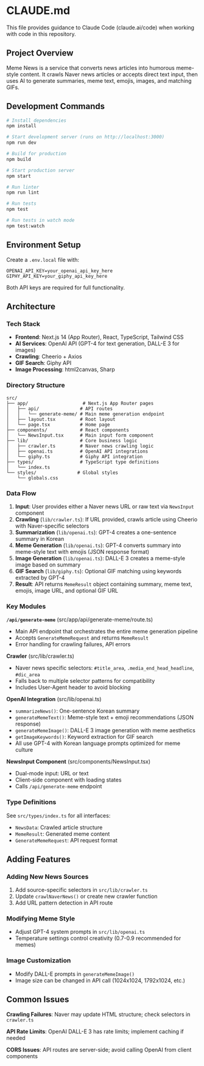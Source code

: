 # CLAUDE.md

This file provides guidance to Claude Code (claude.ai/code) when working with code in this repository.

## Project Overview

Meme News is a service that converts news articles into humorous meme-style content. It crawls Naver news articles or accepts direct text input, then uses AI to generate summaries, meme text, emojis, images, and matching GIFs.

## Development Commands

```bash
# Install dependencies
npm install

# Start development server (runs on http://localhost:3000)
npm run dev

# Build for production
npm build

# Start production server
npm start

# Run linter
npm run lint

# Run tests
npm test

# Run tests in watch mode
npm test:watch
```

## Environment Setup

Create a `.env.local` file with:
```
OPENAI_API_KEY=your_openai_api_key_here
GIPHY_API_KEY=your_giphy_api_key_here
```

Both API keys are required for full functionality.

## Architecture

### Tech Stack
- **Frontend**: Next.js 14 (App Router), React, TypeScript, Tailwind CSS
- **AI Services**: OpenAI API (GPT-4 for text generation, DALL-E 3 for images)
- **Crawling**: Cheerio + Axios
- **GIF Search**: Giphy API
- **Image Processing**: html2canvas, Sharp

### Directory Structure
```
src/
├── app/                    # Next.js App Router pages
│   ├── api/               # API routes
│   │   └── generate-meme/ # Main meme generation endpoint
│   ├── layout.tsx         # Root layout
│   └── page.tsx           # Home page
├── components/            # React components
│   └── NewsInput.tsx      # Main input form component
├── lib/                   # Core business logic
│   ├── crawler.ts         # Naver news crawling logic
│   ├── openai.ts          # OpenAI API integrations
│   └── giphy.ts           # Giphy API integration
├── types/                 # TypeScript type definitions
│   └── index.ts
└── styles/               # Global styles
    └── globals.css
```

### Data Flow

1. **Input**: User provides either a Naver news URL or raw text via `NewsInput` component
2. **Crawling** (`lib/crawler.ts`): If URL provided, crawls article using Cheerio with Naver-specific selectors
3. **Summarization** (`lib/openai.ts`): GPT-4 creates a one-sentence summary in Korean
4. **Meme Generation** (`lib/openai.ts`): GPT-4 converts summary into meme-style text with emojis (JSON response format)
5. **Image Generation** (`lib/openai.ts`): DALL-E 3 creates a meme-style image based on summary
6. **GIF Search** (`lib/giphy.ts`): Optional GIF matching using keywords extracted by GPT-4
7. **Result**: API returns `MemeResult` object containing summary, meme text, emojis, image URL, and optional GIF URL

### Key Modules

**`/api/generate-meme`** (src/app/api/generate-meme/route.ts)
- Main API endpoint that orchestrates the entire meme generation pipeline
- Accepts `GenerateMemeRequest` and returns `MemeResult`
- Error handling for crawling failures, API errors

**Crawler** (src/lib/crawler.ts)
- Naver news specific selectors: `#title_area`, `.media_end_head_headline`, `#dic_area`
- Falls back to multiple selector patterns for compatibility
- Includes User-Agent header to avoid blocking

**OpenAI Integration** (src/lib/openai.ts)
- `summarizeNews()`: One-sentence Korean summary
- `generateMemeText()`: Meme-style text + emoji recommendations (JSON response)
- `generateMemeImage()`: DALL-E 3 image generation with meme aesthetics
- `getImageKeywords()`: Keyword extraction for GIF search
- All use GPT-4 with Korean language prompts optimized for meme culture

**NewsInput Component** (src/components/NewsInput.tsx)
- Dual-mode input: URL or text
- Client-side component with loading states
- Calls `/api/generate-meme` endpoint

### Type Definitions

See `src/types/index.ts` for all interfaces:
- `NewsData`: Crawled article structure
- `MemeResult`: Generated meme content
- `GenerateMemeRequest`: API request format

## Adding Features

### Adding New News Sources
1. Add source-specific selectors in `src/lib/crawler.ts`
2. Update `crawlNaverNews()` or create new crawler function
3. Add URL pattern detection in API route

### Modifying Meme Style
- Adjust GPT-4 system prompts in `src/lib/openai.ts`
- Temperature settings control creativity (0.7-0.9 recommended for memes)

### Image Customization
- Modify DALL-E prompts in `generateMemeImage()`
- Image size can be changed in API call (1024x1024, 1792x1024, etc.)

## Common Issues

**Crawling Failures**: Naver may update HTML structure; check selectors in `crawler.ts`

**API Rate Limits**: OpenAI DALL-E 3 has rate limits; implement caching if needed

**CORS Issues**: API routes are server-side; avoid calling OpenAI from client components
